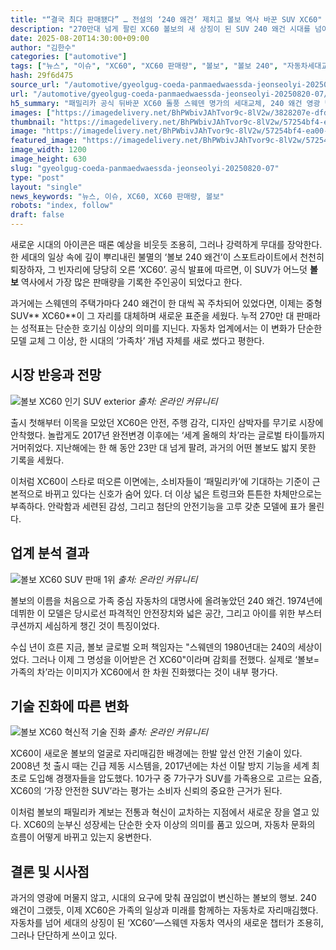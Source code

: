 ```yaml
---
title: "“결국 최다 판매됐다” … 전설의 ‘240 왜건’ 제치고 볼보 역사 바꾼 SUV XC60"
description: "270만대 넘게 팔린 XC60 볼보의 새 상징이 된 SUV 240 왜건 시대를 넘어서다 ..."
date: 2025-08-20T14:30:00+09:00
author: "김한수"
categories: ["automotive"]
tags: ["뉴스", "이슈", "XC60", "XC60 판매량", "볼보", "볼보 240", "자동차세대교체", "프리미엄패밀리SUV"]
hash: 29f6d475
source_url: "/automotive/gyeolgug-coeda-panmaedwaessda-jeonseolyi-20250820-07/"
url: "/automotive/gyeolgug-coeda-panmaedwaessda-jeonseolyi-20250820-07/"
h5_summary: "패밀리카 공식 뒤바꾼 XC60 돌풍 스웨덴 명가의 세대교체, 240 왜건 영광 넘어서다"
images: ["https://imagedelivery.net/BhPWbivJAhTvor9c-8lV2w/3828207e-dfd3-4638-8ddd-ded1ecdf0000/public", "https://imagedelivery.net/BhPWbivJAhTvor9c-8lV2w/0bcba47d-1740-4df6-30f0-ca4c3edc0f00/public", "https://imagedelivery.net/BhPWbivJAhTvor9c-8lV2w/5722b5e2-bdf6-4efa-b7ab-287675456600/public", "https://imagedelivery.net/BhPWbivJAhTvor9c-8lV2w/57254bf4-ea00-40c3-f5cc-88bbcb591c00/public"]
thumbnail: "https://imagedelivery.net/BhPWbivJAhTvor9c-8lV2w/57254bf4-ea00-40c3-f5cc-88bbcb591c00/public"
image: "https://imagedelivery.net/BhPWbivJAhTvor9c-8lV2w/57254bf4-ea00-40c3-f5cc-88bbcb591c00/public"
featured_image: "https://imagedelivery.net/BhPWbivJAhTvor9c-8lV2w/57254bf4-ea00-40c3-f5cc-88bbcb591c00/public"
image_width: 1200
image_height: 630
slug: "gyeolgug-coeda-panmaedwaessda-jeonseolyi-20250820-07"
type: "post"
layout: "single"
news_keywords: "뉴스, 이슈, XC60, XC60 판매량, 볼보"
robots: "index, follow"
draft: false
---
```


새로운 시대의 아이콘은 때론 예상을 비웃듯 조용히, 그러나 강력하게 무대를 장악한다. 한 세대의 일상 속에 깊이 뿌리내린 불멸의 ‘볼보 240 왜건’이 스포트라이트에서 천천히 퇴장하자, 그 빈자리에 당당히 오른 ‘XC60’. 공식 발표에 따르면, 이 SUV가 어느덧 **볼보** 역사에서 가장 많은 판매량을 기록한 주인공이 되었다고 한다.

과거에는 스웨덴의 주택가마다 240 왜건이 한 대씩 꼭 주차되어 있었다면, 이제는 중형 SUV** XC60**이 그 자리를 대체하며 새로운 표준을 세웠다. 누적 270만 대 판매라는 성적표는 단순한 호기심 이상의 의미를 지닌다. 자동차 업계에서는 이 변화가 단순한 모델 교체 그 이상, 한 시대의 ‘가족차’ 개념 자체를 새로 썼다고 평한다.

## 시장 반응과 전망

![볼보 XC60 인기 SUV exterior](https://imagedelivery.net/BhPWbivJAhTvor9c-8lV2w/0bcba47d-1740-4df6-30f0-ca4c3edc0f00/public)
*출처: 온라인 커뮤니티*


출시 첫해부터 이목을 모았던 XC60은 안전, 주행 감각, 디자인 삼박자를 무기로 시장에 안착했다. 놀랍게도 2017년 완전변경 이후에는 ‘세계 올해의 차’라는 글로벌 타이틀까지 거머쥐었다. 지난해에는 한 해 동안 23만 대 넘게 팔려, 과거의 어떤 볼보도 밟지 못한 기록을 세웠다.

이처럼 XC60이 스타로 떠오른 이면에는, 소비자들이 ‘패밀리카’에 기대하는 기준이 근본적으로 바뀌고 있다는 신호가 숨어 있다. 더 이상 넓은 트렁크와 튼튼한 차체만으로는 부족하다. 안락함과 세련된 감성, 그리고 첨단의 안전기능을 고루 갖춘 모델에 표가 몰린다.

## 업계 분석 결과

![볼보 XC60 SUV 판매 1위](https://imagedelivery.net/BhPWbivJAhTvor9c-8lV2w/3828207e-dfd3-4638-8ddd-ded1ecdf0000/public)
*출처: 온라인 커뮤니티*


볼보의 이름을 처음으로 가족 중심 자동차의 대명사에 올려놓았던 240 왜건. 1974년에 데뷔한 이 모델은 당시로선 파격적인 안전장치와 넓은 공간, 그리고 아이를 위한 부스터 쿠션까지 세심하게 챙긴 것이 특징이었다.

수십 년이 흐른 지금, 볼보 글로벌 오퍼 책임자는 "스웨덴의 1980년대는 240의 세상이었다. 그러나 이제 그 명성을 이어받은 건 XC60"이라며 감회를 전했다. 실제로 ‘볼보=가족의 차’라는 이미지가 XC60에서 한 차원 진화했다는 것이 내부 평가다.

## 기술 진화에 따른 변화

![볼보 XC60 혁신적 기술 진화](https://imagedelivery.net/BhPWbivJAhTvor9c-8lV2w/5722b5e2-bdf6-4efa-b7ab-287675456600/public)
*출처: 온라인 커뮤니티*


XC60이 새로운 볼보의 얼굴로 자리매김한 배경에는 한발 앞선 안전 기술이 있다. 2008년 첫 출시 때는 긴급 제동 시스템을, 2017년에는 차선 이탈 방지 기능을 세계 최초로 도입해 경쟁자들을 압도했다. 10가구 중 7가구가 SUV를 가족용으로 고르는 요즘, XC60의 ‘가장 안전한 SUV’라는 평가는 소비자 신뢰의 중요한 근거가 된다.

이처럼 볼보의 패밀리카 계보는 전통과 혁신이 교차하는 지점에서 새로운 장을 열고 있다. XC60의 눈부신 성장세는 단순한 숫자 이상의 의미를 품고 있으며, 자동차 문화의 흐름이 어떻게 바뀌고 있는지 웅변한다. 

## 결론 및 시사점

과거의 영광에 머물지 않고, 시대의 요구에 맞춰 끊임없이 변신하는 볼보의 행보. 240 왜건이 그랬듯, 이제 XC60은 가족의 일상과 미래를 함께하는 자동차로 자리매김했다. 자동차를 넘어 세대의 상징이 된 ‘XC60’—스웨덴 자동차 역사의 새로운 챕터가 조용히, 그러나 단단하게 쓰이고 있다.
